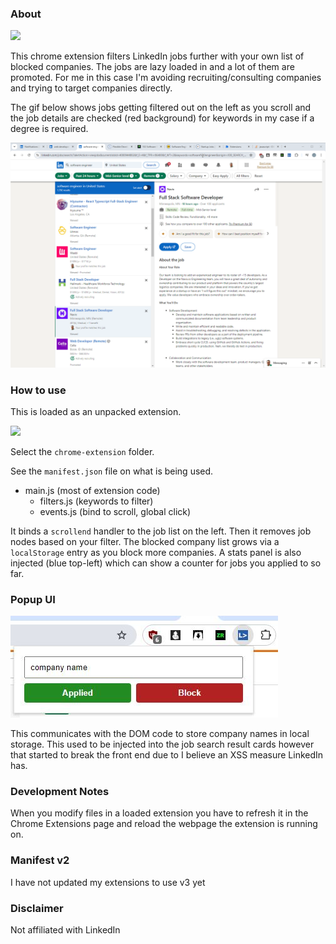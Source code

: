 ### About

<img src="icon48.png"/>

This chrome extension filters LinkedIn jobs further with your own list of blocked companies. The jobs are lazy loaded in and a lot of them are promoted. For me in this case I'm avoiding recruiting/consulting companies and trying to target companies directly.

The gif below shows jobs getting filtered out on the left as you scroll and the job details are checked (red background) for keywords in my case if a degree is required.

<img src="demo.gif"/>

### How to use

This is loaded as an unpacked extension.

<img src="unpacked.JPG"/>

Select the `chrome-extension` folder.

See the `manifest.json` file on what is being used.

- main.js (most of extension code)
  - filters.js (keywords to filter)
  - events.js (bind to scroll, global click)

It binds a `scrollend` handler to the job list on the left. Then it removes job nodes based on your filter. The blocked company list grows via a `localStorage` entry as you block more companies. A stats panel is also injected (blue top-left) which can show a counter for jobs you applied to so far.

### Popup UI

<img src="./popup-ui.JPG"/>

This communicates with the DOM code to store company names in local storage. This used to be injected into the job search result cards however that started to break the front end due to I believe an XSS measure LinkedIn has.

### Development Notes

When you modify files in a loaded extension you have to refresh it in the Chrome Extensions page and reload the webpage the extension is running on.

### Manifest v2

I have not updated my extensions to use v3 yet

### Disclaimer

Not affiliated with LinkedIn
